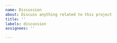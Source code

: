 ```yaml
---
name: Discussion
about: Discuss anything related to this project
title: ''
labels: discussion
assignees: ''

---
```



